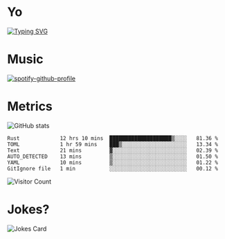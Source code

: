 # Yo

[![Typing SVG](https://readme-typing-svg.herokuapp.com?center=true&lines=Hel++l+o+wo+o+++r+l+++++++++d;Rust;Substrate;Dust;Guts)](https://git.io/typing-svg)

# Music

[![spotify-github-profile](https://spotify-github-profile.vercel.app/api/view?uid=na5blcw6x0jzl3k1m6uxyyk3y&cover_image=true&theme=default&bar_color=276524&bar_color_cover=true)](https://github.com/kittinan/spotify-github-profile)

# Metrics

![GitHub stats](https://github-readme-stats.vercel.app/api?username=AwesomeIbex&count_private=true&show_icons=true&theme=cobalt)

<!--START_SECTION:waka-->

```text
Rust             12 hrs 10 mins  ████████████████████▒░░░░   81.36 %
TOML             1 hr 59 mins    ███▒░░░░░░░░░░░░░░░░░░░░░   13.34 %
Text             21 mins         ▓░░░░░░░░░░░░░░░░░░░░░░░░   02.39 %
AUTO_DETECTED    13 mins         ▒░░░░░░░░░░░░░░░░░░░░░░░░   01.50 %
YAML             10 mins         ▒░░░░░░░░░░░░░░░░░░░░░░░░   01.22 %
GitIgnore file   1 min           ░░░░░░░░░░░░░░░░░░░░░░░░░   00.12 %
```

<!--END_SECTION:waka-->

![Visitor Count](https://profile-counter.glitch.me/AwesomeIbex/count.svg)

# Jokes?

![Jokes Card](https://readme-jokes.vercel.app/api)

